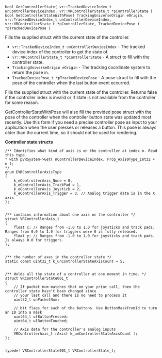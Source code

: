 `bool GetControllerState( vr::TrackedDeviceIndex_t unControllerDeviceIndex, vr::VRControllerState_t *pControllerState )`<br>
`bool GetControllerStateWithPose( TrackingUniverseOrigin eOrigin, vr::TrackedDeviceIndex_t unControllerDeviceIndex, vr::VRControllerState_t *pControllerState, TrackedDevicePose_t *pTrackedDevicePose )`

Fills the supplied struct with the current state of the controller.

* `vr::TrackedDeviceIndex_t unControllerDeviceIndex` - The tracked device index of the controller to get the state of.
* `vr::VRControllerState_t *pControllerState` - A struct to fill with the controller state.
* `TrackingUniverseOrigin eOrigin` - The tracking coordinate system to return the pose in.
* `TrackedDevicePose_t *pTrackedDevicePose` - A pose struct to fill with the pose of the controller when the last button event occurred.

Fills the supplied struct with the current state of the controller. Returns false if the controller index is invalid or if state is not available from the controller for some reason.

GetControllerStateWithPose will also fill the provided pose struct with the pose of 
the controller when the controller button state was updated most recently. Use this form if you need a precise controller pose as input to your application when the user presses or releases a button. This pose is always older than the current time, so it should not be used for rendering.

**Controller state structs**

	/** Identifies what kind of axis is on the controller at index n. Read this type 
	* with pVRSystem->Get( nControllerDeviceIndex, Prop_Axis0Type_Int32 + n );
	*/
	enum EVRControllerAxisType
	{
		k_eControllerAxis_None = 0,
		k_eControllerAxis_TrackPad = 1,
		k_eControllerAxis_Joystick = 2,
		k_eControllerAxis_Trigger = 3, // Analog trigger data is in the X axis
	};


	/** contains information about one axis on the controller */
	struct VRControllerAxis_t
	{
		float x; // Ranges from -1.0 to 1.0 for joysticks and track pads. Ranges from 0.0 to 1.0 for triggers were 0 is fully released.
		float y; // Ranges from -1.0 to 1.0 for joysticks and track pads. Is always 0.0 for triggers.
	};


	/** the number of axes in the controller state */
	static const uint32_t k_unControllerStateAxisCount = 5;


	/** Holds all the state of a controller at one moment in time. */
	struct VRControllerState001_t
	{
		// If packet num matches that on your prior call, then the controller state hasn't been changed since 
		// your last call and there is no need to process it
		uint32_t unPacketNum;

		// bit flags for each of the buttons. Use ButtonMaskFromId to turn an ID into a mask
		uint64_t ulButtonPressed;
		uint64_t ulButtonTouched;

		// Axis data for the controller's analog inputs
		VRControllerAxis_t rAxis[ k_unControllerStateAxisCount ];
	};


	typedef VRControllerState001_t VRControllerState_t;
